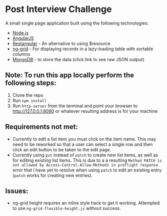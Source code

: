 # Post Interview Challenge

A small single page application built using the following technologies:

- [Node.js](https://nodejs.org/en/)
- [AngularJS](https://angularjs.org/)
- [Restangular](https://github.com/mgonto/restangular) - An alternative to using $resource
- [ng-grid](https://www.npmjs.com/package/ng-grid) - For displaying records in a lazy-loading table with sortable columns
- [MongoDB](https://api.mongolab.com/api/1/databases/challenge-db/collections/tools?apiKey=JiY3STffidCB_PDLbVoWiNotWTZpTTVQ) - to store the data (click link to see raw JSON output)

## Note: To run this app locally perform the following steps:

1.  Clone the repo
2.  Run `npm install`
3.  Run `http-server` from the terminal and point your browser to http://127.0.0.1:8080 or whatever resulting address is for your machine

## Requirements not met:

- Currently to edit a list item you must click on the item name. This may need to be reworked so that a user can select a single row and then click an edit button to be taken to the edit page.
- Currently using `put` instead of `patch` to create new list items, as well as for editing existing list items. This is due to a a resulting `Method PATCH is not allowed by Access-Control-Allow-Methods in preflight response` error that I have yet to resolve when using `patch` to edit an existing entry (`patch` works for creating new entries).

## Issues:

- ng-grid height requires an inline style hack to get it working. Attempted to use `ng-grid-flexible-height.js` without success.
